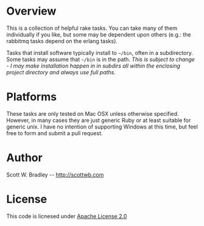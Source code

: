 # Overview

This is a collection of helpful rake tasks. You can take many of them individually if you like, but some may be dependent upon others (e.g.: the rabbitmq tasks depend on the erlang tasks).

Tasks that install software typically install to `~/bin`, often in a subdirectory. Some tasks may assume that `~/bin` is in the path. _This is subject to change - I may make installation happen in in subdirs all within the enclosing project directory and always use full paths._

# Platforms

These tasks are only tested on Mac OSX unless otherwise specified. However, in many cases they are just generic Ruby or at least suitable for generic unix. I have no intention of supporting Windows at this time, but feel free to form and submit a pull request.

# Author

Scott W. Bradley -- http://scottwb.com

# License

This code is licnesed under [Apache License 2.0](http://www.apache.org/licenses/LICENSE-2.0)


